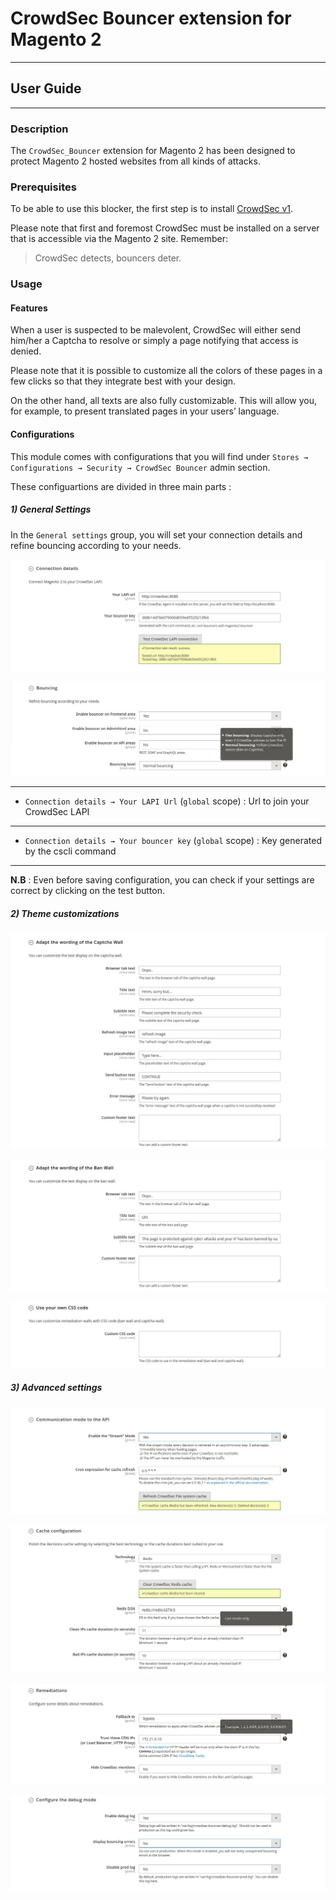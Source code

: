 # CrowdSec Bouncer extension for Magento 2
----------------------------------------------

## User Guide

---------------------------------------------

<!-- START doctoc -->
<!-- END doctoc -->

### Description

The `CrowdSec_Bouncer` extension for Magento 2 has been designed to protect Magento 2 hosted websites from all kinds of attacks.

### Prerequisites

To be able to use this blocker, the first step is to install [CrowdSec v1](https://doc.crowdsec.net/Crowdsec/v1/getting_started/installation/).

Please note that first and foremost CrowdSec must be installed on a server that is accessible via the Magento 2 site. 
Remember: 
> CrowdSec detects, bouncers deter.


### Usage

#### Features

When a user is suspected to be malevolent, CrowdSec will either send him/her a Captcha to resolve or simply a page notifying that access is denied. 

Please note that it is possible to customize all the colors of these pages in a few clicks so that they integrate best with your design. 

On the other hand, all texts are also fully customizable. This will allow you, for example, to present translated pages in your users’ language.


#### Configurations

This module comes with configurations that you will find under `Stores → Configurations → Security → CrowdSec Bouncer` admin section.

These configuartions are divided in three main parts : 

##### 1) General Settings

  In the `General settings` group, you will set your connection details and refine bouncing according to your needs.
  
![Connection details](screenshots/config-connection-details.jpg)

![Bouncing](screenshots/config-bouncing.jpg)

***

 * `Connection details → Your LAPI Url` (`global` scope) : Url to join your CrowdSec LAPI
 
***
 
 * `Connection details → Your bouncer key` (`global` scope) : Key generated by the cscli command
 
 ***

**N.B** : Even before saving configuration, you can check if your settings are correct by clicking on the test button.



##### 2) Theme customizations

![Captcha customization](screenshots/config-captcha-wall.jpg)

![Captcha customization](screenshots/config-ban-wall.jpg)

![Captcha customization](screenshots/config-css.jpg)



##### 3) Advanced settings

![Captcha customization](screenshots/config-communication-mode.jpg)

![Captcha customization](screenshots/config-cache.jpg)

![Captcha customization](screenshots/config-remediations.jpg)

![Captcha customization](screenshots/config-debug.jpg)



  


 
